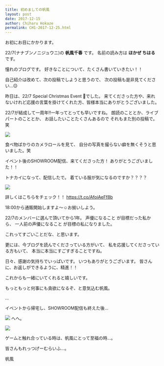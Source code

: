 ```yaml
---
title: 初めましての帆風
layout: post
date: 2017-12-15
author: Chiharu Hokaze
permalink: CH1-2017-12-25.html
---
```


お初にお目にかかります。

22/7(ナナブンノニジュウニ)の **帆風千春** です。
名前の読み方は **ほかぜ ちはる** です。

憧れのブログです。
好きなことについて、たくさん書いていきたい！！

自己紹介は改めて、次の投稿でしようと思うので、
次の投稿も是非見てください…😌






昨日は、22/7 Special Christmas Event 🎄でした。
来てくださった方や、来れないけれど応援の言葉を掛けてくれた方、皆様本当にありがとうございました。


22/7が結成して一周年!!一年ってとっても早いですね。
朗読のこととか、ライブパートのこととか、
お話したいことたくさんあるので それもまた別の投稿で。笑

![](http://blog.nanabunnonijyuuni.com/files/30/diary/n227/blog/moblog/201712/mobGtH8r4.jpg)

食べ物ばかりのカメラロールを見て、
自分の写真を撮らない癖を無くそうと思いました。笑





イベント後のSHOWROOM配信、来てくださった方！
ありがとうございました！！





トナカイになって、配信したで。
着ている服が気になるのですか？？？？

![](http://blog.nanabunnonijyuuni.com/files/30/diary/n227/blog/moblog/201712/mobh4jQaQ.jpg)

詳しくはこちらをチェック！！
https://t.co/AfoiAeFf8b

18:00から通販開始しますよ〜☺️お揃いしよう。










22/7のメンバーに選んで頂いてから1年。
声優になること が目標だった私から、
一人前の声優になること が目標の私になりました。

これってすごいことだな、と思います。

更には、今ブログを読んでくださっている方がいて、
私を応援してくださっている方もいて、
本当に本当にすごすぎることですね。


日々、感謝の気持ちでいっぱいです。
いつもありがとうございます。
皆さんに、お返しができるように、精進！！

これからも一緒にいてくれると嬉しいです。


もっともっと何事にも貪欲になるぞ、と意気込む帆風。







…




イベントから帰宅し、SHOWROOM配信も終えた後…

![](http://blog.nanabunnonijyuuni.com/files/30/diary/n227/blog/moblog/201712/mobrGUDED.jpg)
へへ。

![](http://blog.nanabunnonijyuuni.com/files/30/diary/n227/blog/moblog/201712/mobMcqivs.jpg)

ゲームと触れ合っている時は、帆風にとって至福の時…。

皆さんもれっつげーむらいふ…。




帆風
